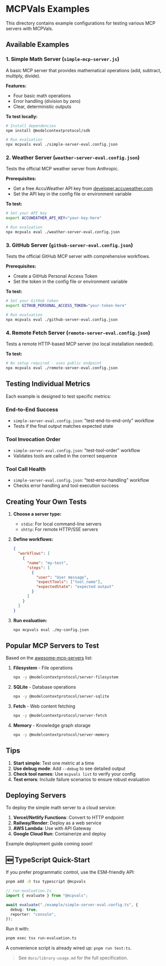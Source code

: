 # MCPVals Examples

This directory contains example configurations for testing various MCP servers with MCPVals.

## Available Examples

### 1. Simple Math Server (`simple-mcp-server.js`)

A basic MCP server that provides mathematical operations (add, subtract, multiply, divide).

**Features:**

- Four basic math operations
- Error handling (division by zero)
- Clear, deterministic outputs

**To test locally:**

```bash
# Install dependencies
npm install @modelcontextprotocol/sdk

# Run evaluation
npx mcpvals eval ./simple-server-eval.config.json
```

### 2. Weather Server (`weather-server-eval.config.json`)

Tests the official MCP weather server from Anthropic.

**Prerequisites:**

- Get a free AccuWeather API key from [developer.accuweather.com](https://developer.accuweather.com/)
- Set the API key in the config file or environment variable

**To test:**

```bash
# Set your API key
export ACCUWEATHER_API_KEY="your-key-here"

# Run evaluation
npx mcpvals eval ./weather-server-eval.config.json
```

### 3. GitHub Server (`github-server-eval.config.json`)

Tests the official GitHub MCP server with comprehensive workflows.

**Prerequisites:**

- Create a GitHub Personal Access Token
- Set the token in the config file or environment variable

**To test:**

```bash
# Set your GitHub token
export GITHUB_PERSONAL_ACCESS_TOKEN="your-token-here"

# Run evaluation
npx mcpvals eval ./github-server-eval.config.json
```

### 4. Remote Fetch Server (`remote-server-eval.config.json`)

Tests a remote HTTP-based MCP server (no local installation needed).

**To test:**

```bash
# No setup required - uses public endpoint
npx mcpvals eval ./remote-server-eval.config.json
```

## Testing Individual Metrics

Each example is designed to test specific metrics:

### End-to-End Success

- `simple-server-eval.config.json`: "test-end-to-end-only" workflow
- Tests if the final output matches expected state

### Tool Invocation Order

- `simple-server-eval.config.json`: "test-tool-order" workflow
- Validates tools are called in the correct sequence

### Tool Call Health

- `simple-server-eval.config.json`: "test-error-handling" workflow
- Checks error handling and tool execution success

## Creating Your Own Tests

1. **Choose a server type:**
   - `stdio`: For local command-line servers
   - `shttp`: For remote HTTP/SSE servers

2. **Define workflows:**

   ```json
   {
     "workflows": [
       {
         "name": "my-test",
         "steps": [
           {
             "user": "User message",
             "expectTools": ["tool_name"],
             "expectedState": "expected output"
           }
         ]
       }
     ]
   }
   ```

3. **Run evaluation:**
   ```bash
   npx mcpvals eval ./my-config.json
   ```

## Popular MCP Servers to Test

Based on the [awesome-mcp-servers](https://github.com/wong2/awesome-mcp-servers) list:

1. **Filesystem** - File operations

   ```bash
   npx -y @modelcontextprotocol/server-filesystem
   ```

2. **SQLite** - Database operations

   ```bash
   npx -y @modelcontextprotocol/server-sqlite
   ```

3. **Fetch** - Web content fetching

   ```bash
   npx -y @modelcontextprotocol/server-fetch
   ```

4. **Memory** - Knowledge graph storage
   ```bash
   npx -y @modelcontextprotocol/server-memory
   ```

## Tips

1. **Start simple**: Test one metric at a time
2. **Use debug mode**: Add `--debug` to see detailed output
3. **Check tool names**: Use `mcpvals list` to verify your config
4. **Test errors**: Include failure scenarios to ensure robust evaluation

## Deploying Servers

To deploy the simple math server to a cloud service:

1. **Vercel/Netlify Functions**: Convert to HTTP endpoint
2. **Railway/Render**: Deploy as a web service
3. **AWS Lambda**: Use with API Gateway
4. **Google Cloud Run**: Containerize and deploy

Example deployment guide coming soon!

## 🆕 TypeScript Quick-Start

If you prefer programmatic control, use the ESM-friendly API:

```bash
pnpm add -D tsx typescript @mcpvals
```

```ts
// run-evaluation.ts
import { evaluate } from "@mcpvals";

await evaluate("./example/simple-server-eval.config.ts", {
  debug: true,
  reporter: "console",
});
```

Run it with:

```bash
pnpm exec tsx run-evaluation.ts
```

A convenience script is already wired up: `pnpm run test:ts`.

> See `docs/library-usage.md` for the full specification.

